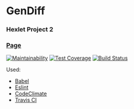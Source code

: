 # GenDiff
### Hexlet Project 2
### [Page](https://www.npmjs.com/package/gendiffyn)
[![Maintainability](https://api.codeclimate.com/v1/badges/a99a88d28ad37a79dbf6/maintainability)](https://codeclimate.com/github/codeclimate/codeclimate/maintainability)
[![Test Coverage](https://api.codeclimate.com/v1/badges/a99a88d28ad37a79dbf6/test_coverage)](https://codeclimate.com/github/codeclimate/codeclimate/test_coverage)
[![Build Status](https://travis-ci.org/YuriNem/project-lvl1-s224.svg?branch=master)](https://travis-ci.org/YuriNem/project-lvl1-s224)

Used:
* [Babel](https://babeljs.io/)
* [Eslint](https://eslint.org/)
* [CodeClimate](https://codeclimate.com/)
* [Travis CI](https://travis-ci.org/)
